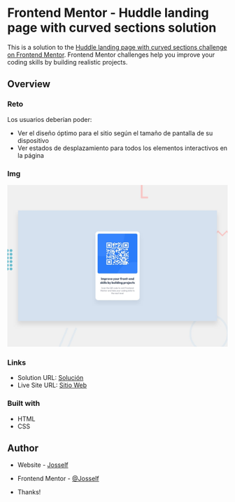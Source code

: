 # Frontend Mentor - Huddle landing page with curved sections solution

This is a solution to the [Huddle landing page with curved sections challenge on Frontend Mentor](https://www.frontendmentor.io/challenges/huddle-landing-page-with-curved-sections-5ca5ecd01e82137ec91a50f2). Frontend Mentor challenges help you improve your coding skills by building realistic projects. 

## Overview

### Reto

Los usuarios deberían poder:

- Ver el diseño óptimo para el sitio según el tamaño de pantalla de su dispositivo
- Ver estados de desplazamiento para todos los elementos interactivos en la página

### Img

![](./design/desktop-preview.jpg)

### Links

- Solution URL: [Solución](https://github.com/Josself/Landing-Page)
- Live Site URL: [Sitio Web](https://landing-page-josselfdev.surge.sh/)

### Built with

- HTML
- CSS

## Author

- Website - [Josself](https://josselfdev.surge.sh)
- Frontend Mentor - [@Josself](https://www.frontendmentor.io/profile/Josself)

- Thanks!
